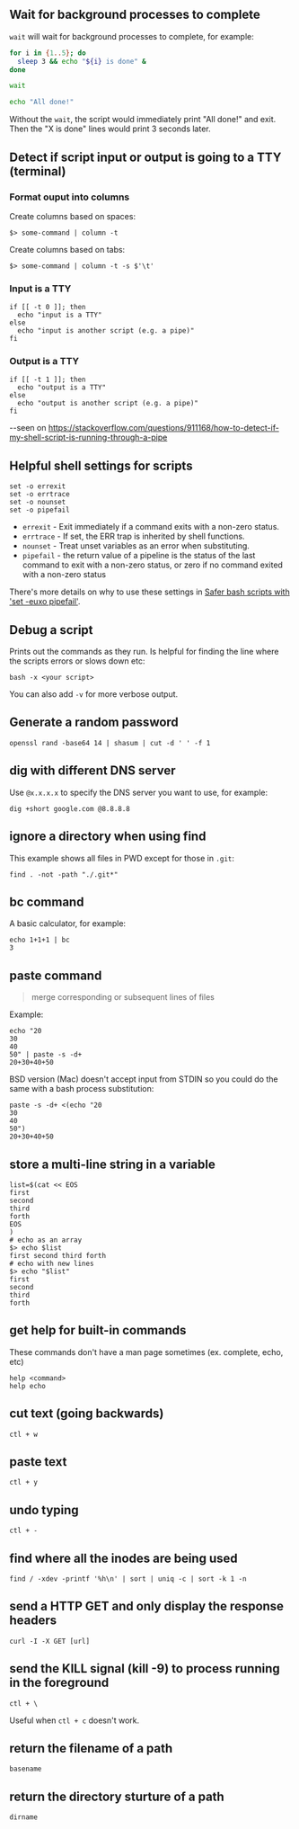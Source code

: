 ## Wait for background processes to complete

`wait` will wait for background processes to complete, for example:

```bash
for i in {1..5}; do
  sleep 3 && echo "${i} is done" &
done

wait

echo "All done!"
```

Without the `wait`, the script would immediately print "All done!" and exit. Then the "X is done" lines would print 3 seconds later.

## Detect if script input or output is going to a TTY (terminal)

### Format ouput into columns

Create columns based on spaces:

```
$> some-command | column -t
```

Create columns based on tabs:

```
$> some-command | column -t -s $'\t'
```

### Input is a TTY

```
if [[ -t 0 ]]; then
  echo "input is a TTY"
else
  echo "input is another script (e.g. a pipe)"
fi
```

### Output is a TTY

```
if [[ -t 1 ]]; then
  echo "output is a TTY"
else
  echo "output is another script (e.g. a pipe)"
fi
```

--seen on https://stackoverflow.com/questions/911168/how-to-detect-if-my-shell-script-is-running-through-a-pipe

## Helpful shell settings for scripts

```
set -o errexit
set -o errtrace
set -o nounset
set -o pipefail
```

* `errexit` - Exit immediately if a command exits with a non-zero status.
* `errtrace` - If set, the ERR trap is inherited by shell functions.
* `nounset` - Treat unset variables as an error when substituting.
* `pipefail` - the return value of a pipeline is the status of the last command to exit with a non-zero status, or zero if no command exited with a non-zero status

There's more details on why to use these settings in [Safer bash scripts with 'set -euxo pipefail'](https://vaneyckt.io/posts/safer_bash_scripts_with_set_euxo_pipefail/).

## Debug a script

Prints out the commands as they run. Is helpful for finding the line where the scripts errors or slows down etc:

```
bash -x <your script>
```

You can also add `-v` for more verbose output.

## Generate a random password

```
openssl rand -base64 14 | shasum | cut -d ' ' -f 1
```

## dig with different DNS server

Use `@x.x.x.x` to specify the DNS server you want to use, for example:

```
dig +short google.com @8.8.8.8
```

## ignore a directory when using find

This example shows all files in PWD except for those in `.git`:

```
find . -not -path "./.git*"
```

## bc command

A basic calculator, for example:

```
echo 1+1+1 | bc
3
```

## paste command

> merge corresponding or subsequent lines of files

Example:

```
echo "20
30
40
50" | paste -s -d+
20+30+40+50
```

BSD version (Mac) doesn't accept input from STDIN so you could do the same with a bash process substitution:

```
paste -s -d+ <(echo "20
30
40
50")
20+30+40+50
```

## store a multi-line string in a variable

```
list=$(cat << EOS
first
second
third
forth
EOS
)
# echo as an array
$> echo $list
first second third forth
# echo with new lines
$> echo "$list"
first
second
third
forth
```

## get help for built-in commands

These commands don't have a man page sometimes (ex. complete, echo, etc)

```
help <command>
help echo
```

## cut text (going backwards)

```
ctl + w
```

## paste text

```
ctl + y
```

## undo typing

```
ctl + -
```

## find where all the inodes are being used

```
find / -xdev -printf '%h\n' | sort | uniq -c | sort -k 1 -n
```

## send a HTTP GET and only display the response headers

```
curl -I -X GET [url]
```

## send the KILL signal (kill -9) to process running in the foreground

```
ctl + \
```

Useful when `ctl + c` doesn't work.

## return the filename of a path

```
basename
```

## return the directory sturture of a path

```
dirname
```
